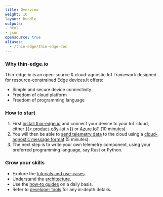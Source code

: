 ```yaml
---
title: Overview
weight: 10
layout: bundle
outputs:
- html
- json
opensource: true
aliases:
  - /thin-edge/thin-edge-doc
---
```


### Why thin-edge.io

Thin-edge.io is an open-source & cloud-agnostic IoT framework designed for resource-constrained Edge devices.It offers:

* Simple and secure device connectivity
* Freedom of cloud platform
* Freedom of programming language

### How to start

1) First [install thin-edge.io](/thin-edge/thin-edge-howto/#install-thin-edge)
and connect your device to your IoT cloud,
either [{{< product-c8y-iot >}}](/thin-edge/thin-edge-tutorials/#connect-c8y)
or [Azure IoT](/thin-edge/thin-edge-tutorials/#connect-azure) (10 minutes).
2) You will then be able to [send telemetry data](/thin-edge/thin-edge-tutorials/#send-thin-edge-data) to the cloud
using a [cloud-agnostic message format](/thin-edge/thin-edge-architecture/#thin-edge-json) (5 minutes).
3) The next step is to write your own telemetry component, using your preferred programming language,
say Rust or Python.

### Grow your skills

* Explore the [tutorials and use-cases](/thin-edge/thin-edge-tutorials).
* Understand the [architecture](/thin-edge/thin-edge-architecture).
* Use the [how-to guides](/thin-edge/thin-edge-howto) on a daily basis.
* Refer to [developer tools](/thin-edge/thin-edge-developer-tools) for any in-depth details.
